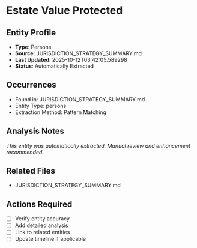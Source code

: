 # Estate Value Protected

## Entity Profile
- **Type**: Persons
- **Source**: JURISDICTION_STRATEGY_SUMMARY.md
- **Last Updated**: 2025-10-12T03:42:05.589298
- **Status**: Automatically Extracted

## Occurrences
- Found in: JURISDICTION_STRATEGY_SUMMARY.md
- Entity Type: persons
- Extraction Method: Pattern Matching

## Analysis Notes
*This entity was automatically extracted. Manual review and enhancement recommended.*

## Related Files
- JURISDICTION_STRATEGY_SUMMARY.md

## Actions Required
- [ ] Verify entity accuracy
- [ ] Add detailed analysis
- [ ] Link to related entities
- [ ] Update timeline if applicable
